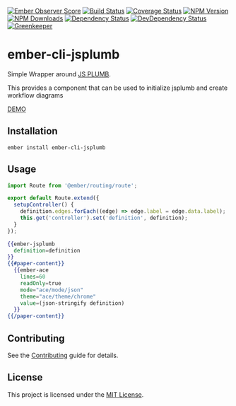 [![Ember Observer Score](http://emberobserver.com/badges/ember-cli-jsplumb.svg)](http://emberobserver.com/addons/ember-cli-jsplumb)
[![Build Status](https://travis-ci.org/devotox/ember-cli-jsplumb.svg)](http://travis-ci.org/devotox/ember-cli-jsplumb)
[![Coverage Status](https://codecov.io/gh/devotox/ember-cli-jsplumb/branch/master/graph/badge.svg)](https://codecov.io/gh/devotox/ember-cli-jsplumb)
[![NPM Version](https://badge.fury.io/js/ember-cli-jsplumb.svg)](http://badge.fury.io/js/ember-cli-jsplumb)
[![NPM Downloads](https://img.shields.io/npm/dm/ember-cli-jsplumb.svg)](https://www.npmjs.org/package/ember-cli-jsplumb)
[![Dependency Status](https://david-dm.org/devotox/ember-cli-jsplumb.svg)](https://david-dm.org/devotox/ember-cli-jsplumb)
[![DevDependency Status](https://david-dm.org/devotox/ember-cli-jsplumb/dev-status.svg)](https://david-dm.org/devotox/ember-cli-jsplumb#info=devDependencies)
[![Greenkeeper](https://badges.greenkeeper.io/devotox/ember-cli-jsplumb.svg)](https://greenkeeper.io/)

ember-cli-jsplumb
==============================================================================

Simple Wrapper around [JS PLUMB](https://github.com/jsplumb/jsplumb).

This provides a component that can be used to initialize jsplumb and create workflow diagrams

[DEMO](http://devotox.github.io/ember-cli-jsplumb)

Installation
------------------------------------------------------------------------------

```
ember install ember-cli-jsplumb
```

Usage
------------------------------------------------------------------------------

```javascript
import Route from '@ember/routing/route';

export default Route.extend({
  setupController() {
    definition.edges.forEach((edge) => edge.label = edge.data.label);
    this.get('controller').set('definition', definition);
  }
});
```

```handlebars
{{ember-jsplumb
  definition=definition
}}
{{#paper-content}}
  {{ember-ace
    lines=60
    readOnly=true
    mode="ace/mode/json"
    theme="ace/theme/chrome"
    value=(json-stringify definition)
  }}
{{/paper-content}}
```

Contributing
------------------------------------------------------------------------------

See the [Contributing](CONTRIBUTING.md) guide for details.


License
------------------------------------------------------------------------------

This project is licensed under the [MIT License](LICENSE.md).

